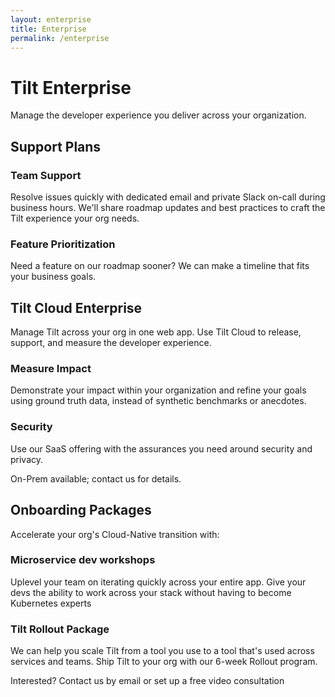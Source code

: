 ```yaml
---
layout: enterprise
title: Enterprise
permalink: /enterprise
---
```


# Tilt Enterprise

Manage the developer experience you deliver across your organization.

<div class="enterprise-menu">

<h2 class="enterprise-menu-sectionTitle">Support Plans</h2>

<div class="enterprise-menu-section">
<h3 class="enterprise-menu-sectionSubtitle">Team Support</h3>
<p>Resolve issues quickly with dedicated email and private Slack on-call during business hours. We'll share roadmap updates and best practices to craft the Tilt experience your org needs.</p>

<h3 class="enterprise-menu-sectionSubtitle">Feature Prioritization</h3>
<p>Need a feature on our roadmap sooner? We can make a timeline that fits your business goals.</p>
</div>

<h2 class="enterprise-menu-sectionTitle">Tilt Cloud Enterprise</h2>
<p>Manage Tilt across your org in one web app. Use Tilt Cloud to release, support, and measure the developer experience.</p>

<div class="enterprise-menu-section">
<h3 class="enterprise-menu-sectionSubtitle">Measure Impact</h3>
<p>Demonstrate your impact within your organization and refine your goals using ground truth data, instead of synthetic benchmarks or anecdotes.</p>

<h3 class="enterprise-menu-sectionSubtitle">Security</h3>
<p>Use our SaaS offering with the assurances you need around security and privacy.</p>
</div>

<div class="enterprise-menu-footer">On-Prem available; contact us for details.</div>


<h2 class="enterprise-menu-sectionTitle">Onboarding Packages</h2>
<p>Accelerate your org's Cloud-Native transition with:</p>

<div class="enterprise-menu-section">
<h3 class="enterprise-menu-sectionSubtitle">Microservice dev workshops</h3>
<p>Uplevel your team on iterating quickly across your entire app. Give your devs the ability to work across your stack without having to become Kubernetes experts</p>

<h3 class="enterprise-menu-sectionSubtitle">Tilt Rollout Package</h3>
<p>We can help you scale Tilt from a tool you use to a tool that's used across services and teams. Ship Tilt to your org with our 6-week Rollout program.</p>
</div>
</div>


<div class="enterprise-contact">
Interested? Contact us by email or set up a free video consultation
</div>